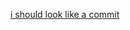[i should look like a commit](https://github.com/gitterHQ/gitter/commit/0c5f68b9a0a80ebdd6b98484c305de08777fd0bd)
